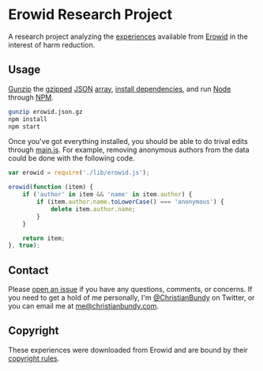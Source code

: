 # Erowid Research Project

A research project analyzing the  [experiences](http://www.erowid.org/experiences/exp_front.shtml) available from [Erowid](https://en.wikipedia.org/wiki/Erowid) in the interest of harm reduction.

## Usage

[Gunzip](https://developer.apple.com/library/mac/documentation/Darwin/Reference/ManPages/man1/gzip.1.html) the [gzipped](http://www.gzip.org/) [JSON](http://www.json.org/) [array](https://developer.mozilla.org/en-US/docs/Web/JavaScript/Reference/Global_Objects/Array), [install dependencies](https://npmjs.org/doc/install.html), and run [Node](http://nodejs.org/) through [NPM](https://npmjs.org/).

```sh
gunzip erowid.json.gz
npm install
npm start
```

Once you've got everything installed, you should be able to do trival edits through [main.js](https://github.com/christianbundy/erowid-research-project/blob/master/main.js). For example, removing anonymous authors from the data could be done with the following code.

```js
var erowid = require('./lib/erowid.js');

erowid(function (item) {
	if ('author' in item && 'name' in item.author) {
		if (item.author.name.toLowerCase() === 'anonymous') {
			delete item.author.name;
		}
	}

	return item;
}, true);
```

## Contact

Please [open an issue](https://github.com/christianbundy/erowid-research-project/issues/new) if you have any questions, comments, or concerns. If you need to get a hold of me personally, I'm [@ChristianBundy](http://twitter.com/christianbundy) on Twitter, or you can email me at [me@christianbundy.com](mailto:me@christianbundy.com).

## Copyright

These experiences were downloaded from Erowid and are bound by their [copyright rules](http://www.erowid.org/general/about/about_copyrights.shtml).
